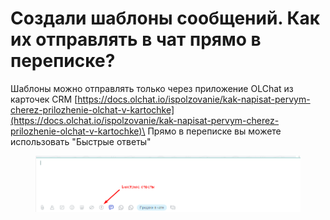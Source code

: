 # Создали шаблоны сообщений. Как их отправлять в чат прямо в переписке?

Шаблоны можно отправлять только через приложение OLChat из карточек CRM [https://docs.olchat.io/ispolzovanie/kak-napisat-pervym-cherez-prilozhenie-olchat-v-kartochke](https://docs.olchat.io/ispolzovanie/kak-napisat-pervym-cherez-prilozhenie-olchat-v-kartochke)\
Прямо в переписке вы можете использовать "Быстрые ответы"

<figure><img src="../../.gitbook/assets/image (2) (1) (1) (1) (1) (1).png" alt=""><figcaption></figcaption></figure>
